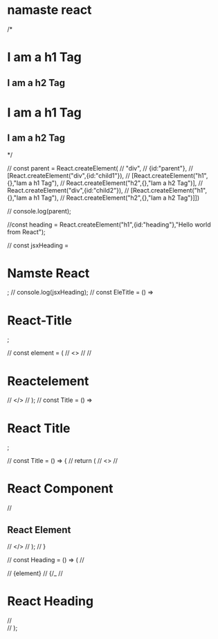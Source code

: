 # namaste react

/\*

<div id="parent">
<div id="child">
<h1>I am a h1 Tag</h1>
<h2> I am a h2 Tag</h2>
</div>
<div id="child">
<h1>I am a h1 Tag</h1>
<h2> I am a h2 Tag</h2>
</div>
</div>

\*/

// const parent = React.createElement(
// "div",
// {id:"parent"},
// [React.createElement("div",{id:"child1"}),
// [React.createElement("h1",{},"Iam a h1 Tag"),
// React.createElement("h2",{},"Iam a h2 Tag")],
// React.createElement("div",{id:"child2"}),
// [React.createElement("h1",{},"Iam a h1 Tag"),
// React.createElement("h2",{},"Iam a h2 Tag")]])

// console.log(parent);

//const heading = React.createElement("h1",{id:"heading"},"Hello world from React");

// const jsxHeading = <h1 id="heading">Namste React</h1>;
// console.log(jsxHeading);
// const EleTitle = () => <h1 id="title">React-Title</h1>;

// const element = (
// <>
// <EleTitle />
// <h1 id="element">Reactelement</h1>
// </>
// );
// const Title = () => <h1 id="title">React Title</h1>;

// const Title = () => {
// return (
// <>
// <h1 id="title">React Component</h1>
// <h2>React Element</h2>
// </>
// );
// }

// const Heading = () => (
// <div id="container">
// {element}
// {/_ <Title /> _/}
// {/_ {Title()} _/}
// <Title></Title>
// <h1 id="heading">React Heading</h1>
// </div>
// );
